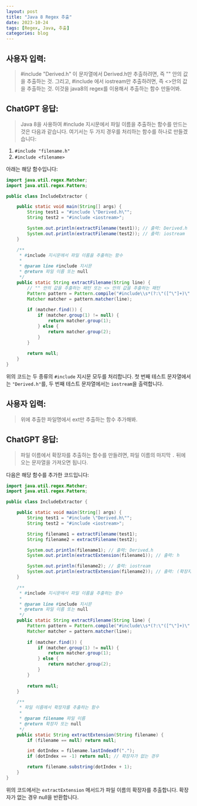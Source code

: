 ```yaml
---
layout: post
title: "Java 8 Regex 추출"
date: 2023-10-24
tags: [Regex, Java, 추출]
categories: blog
---
```


## 사용자 입력:
> #include "Derived.h"  이 문자열에서 Derived.h만 추출하려면, 즉 "" 안의 값을 추출하는 것. 그리고, #include <iostream> 에서 iostream만 추출하려면, 즉 <>안의 값을 추출하는 것. 이것을 java8의  regex를 이용해서 추출하는 함수 만들어봐.

## ChatGPT 응답:
> Java 8을 사용하여 #include 지시문에서 파일 이름을 추출하는 함수를 만드는 것은 다음과 같습니다. 여기서는 두 가지 경우를 처리하는 함수를 하나로 만들겠습니다:

1. `#include "filename.h"`
2. `#include <filename>`

아래는 해당 함수입니다:

```java
import java.util.regex.Matcher;
import java.util.regex.Pattern;

public class IncludeExtractor {

    public static void main(String[] args) {
        String test1 = "#include \"Derived.h\"";
        String test2 = "#include <iostream>";

        System.out.println(extractFilename(test1)); // 출력: Derived.h
        System.out.println(extractFilename(test2)); // 출력: iostream
    }

    /**
     * #include 지시문에서 파일 이름을 추출하는 함수
     * 
     * @param line #include 지시문
     * @return 파일 이름 또는 null
     */
    public static String extractFilename(String line) {
        // "" 안의 값을 추출하는 패턴 또는 <> 안의 값을 추출하는 패턴
        Pattern pattern = Pattern.compile("#include\\s*(?:\"([^\"]+)\"|<([^>]+)>)");
        Matcher matcher = pattern.matcher(line);
        
        if (matcher.find()) {
            if (matcher.group(1) != null) {
                return matcher.group(1);
            } else {
                return matcher.group(2);
            }
        }
        
        return null;
    }
}
```

위의 코드는 두 종류의 `#include` 지시문 모두를 처리합니다. 첫 번째 테스트 문자열에서는 `"Derived.h"`를, 두 번째 테스트 문자열에서는 `iostream`을 출력합니다.

## 사용자 입력:
> 위에 추출한 파일명에서  ext만 추출하는 함수 추가해봐.

## ChatGPT 응답:
> 파일 이름에서 확장자를 추출하는 함수를 만들려면, 파일 이름의 마지막 `.` 뒤에 오는 문자열을 가져오면 됩니다. 

다음은 해당 함수를 추가한 코드입니다:

```java
import java.util.regex.Matcher;
import java.util.regex.Pattern;

public class IncludeExtractor {

    public static void main(String[] args) {
        String test1 = "#include \"Derived.h\"";
        String test2 = "#include <iostream>";

        String filename1 = extractFilename(test1);
        String filename2 = extractFilename(test2);

        System.out.println(filename1); // 출력: Derived.h
        System.out.println(extractExtension(filename1)); // 출력: h

        System.out.println(filename2); // 출력: iostream
        System.out.println(extractExtension(filename2)); // 출력: (확장자가 없으므로 null이 출력됩니다.)
    }

    /**
     * #include 지시문에서 파일 이름을 추출하는 함수
     * 
     * @param line #include 지시문
     * @return 파일 이름 또는 null
     */
    public static String extractFilename(String line) {
        Pattern pattern = Pattern.compile("#include\\s*(?:\"([^\"]+)\"|<([^>]+)>)");
        Matcher matcher = pattern.matcher(line);
        
        if (matcher.find()) {
            if (matcher.group(1) != null) {
                return matcher.group(1);
            } else {
                return matcher.group(2);
            }
        }
        
        return null;
    }

    /**
     * 파일 이름에서 확장자를 추출하는 함수
     * 
     * @param filename 파일 이름
     * @return 확장자 또는 null
     */
    public static String extractExtension(String filename) {
        if (filename == null) return null;

        int dotIndex = filename.lastIndexOf(".");
        if (dotIndex == -1) return null; // 확장자가 없는 경우

        return filename.substring(dotIndex + 1);
    }
}
```

위의 코드에서는 `extractExtension` 메서드가 파일 이름의 확장자를 추출합니다. 확장자가 없는 경우 null을 반환합니다.

